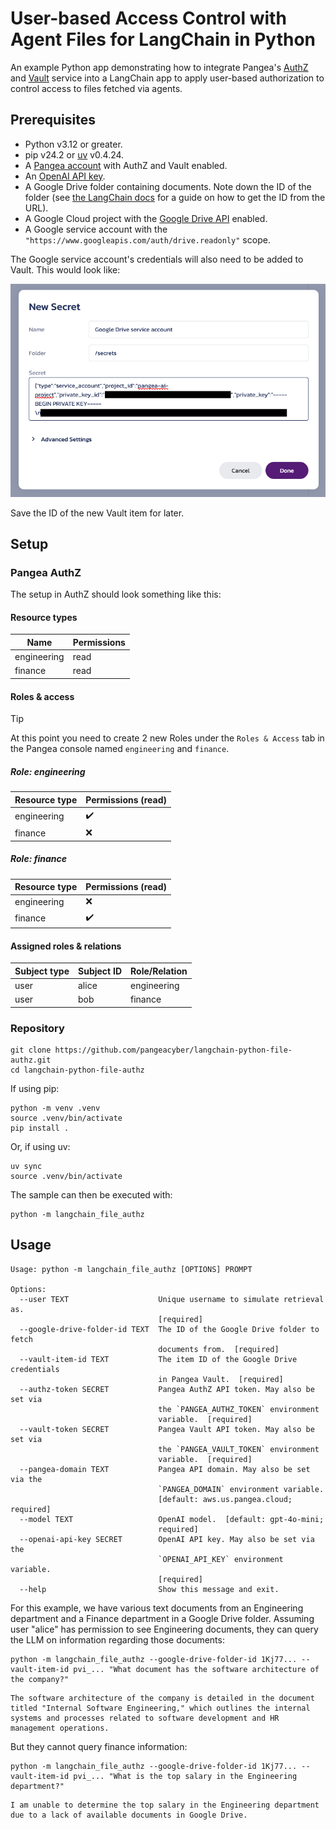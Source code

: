 # User-based Access Control with Agent Files for LangChain in Python

An example Python app demonstrating how to integrate Pangea's [AuthZ][] and
[Vault][] service into a LangChain app to apply user-based authorization to
control access to files fetched via agents.

## Prerequisites

- Python v3.12 or greater.
- pip v24.2 or [uv][] v0.4.24.
- A [Pangea account][Pangea signup] with AuthZ and Vault enabled.
- An [OpenAI API key][OpenAI API keys].
- A Google Drive folder containing documents. Note down the ID of the folder
  (see [the LangChain docs][retrieve-the-google-docs] for a guide on how to get
  the ID from the URL).
- A Google Cloud project with the [Google Drive API][] enabled.
- A Google service account with the `"https://www.googleapis.com/auth/drive.readonly"`
  scope.

The Google service account's credentials will also need to be added to Vault.
This would look like:

![New Secret prompt in Vault](./.github/assets/vault-new-secret.png)

Save the ID of the new Vault item for later.

## Setup

### Pangea AuthZ

The setup in AuthZ should look something like this:

#### Resource types

| Name        | Permissions |
| ----------- | ----------- |
| engineering | read        |
| finance     | read        |

#### Roles & access

> [!TIP]
> At this point you need to create 2 new Roles under the `Roles & Access` tab in the Pangea console named `engineering` and `finance`.

##### Role: engineering

| Resource type | Permissions (read) |
| ------------- | ------------------ |
| engineering   | ✔️                 |
| finance       | ❌                 |

##### Role: finance

| Resource type | Permissions (read) |
| ------------- | ------------------ |
| engineering   | ❌                 |
| finance       | ✔️                 |

#### Assigned roles & relations

| Subject type | Subject ID | Role/Relation |
| ------------ | ---------- | ------------- |
| user         | alice      | engineering   |
| user         | bob        | finance       |

### Repository

```shell
git clone https://github.com/pangeacyber/langchain-python-file-authz.git
cd langchain-python-file-authz
```

If using pip:

```shell
python -m venv .venv
source .venv/bin/activate
pip install .
```

Or, if using uv:

```shell
uv sync
source .venv/bin/activate
```

The sample can then be executed with:

```shell
python -m langchain_file_authz
```

## Usage

```
Usage: python -m langchain_file_authz [OPTIONS] PROMPT

Options:
  --user TEXT                    Unique username to simulate retrieval as.
                                 [required]
  --google-drive-folder-id TEXT  The ID of the Google Drive folder to fetch
                                 documents from.  [required]
  --vault-item-id TEXT           The item ID of the Google Drive credentials
                                 in Pangea Vault.  [required]
  --authz-token SECRET           Pangea AuthZ API token. May also be set via
                                 the `PANGEA_AUTHZ_TOKEN` environment
                                 variable.  [required]
  --vault-token SECRET           Pangea Vault API token. May also be set via
                                 the `PANGEA_VAULT_TOKEN` environment
                                 variable.  [required]
  --pangea-domain TEXT           Pangea API domain. May also be set via the
                                 `PANGEA_DOMAIN` environment variable.
                                 [default: aws.us.pangea.cloud; required]
  --model TEXT                   OpenAI model.  [default: gpt-4o-mini;
                                 required]
  --openai-api-key SECRET        OpenAI API key. May also be set via the
                                 `OPENAI_API_KEY` environment variable.
                                 [required]
  --help                         Show this message and exit.
```

For this example, we have various text documents from an Engineering department
and a Finance department in a Google Drive folder. Assuming user "alice" has
permission to see Engineering documents, they can query the LLM on information
regarding those documents:

```
python -m langchain_file_authz --google-drive-folder-id 1Kj77... --vault-item-id pvi_... "What document has the software architecture of the company?"
```

```
The software architecture of the company is detailed in the document titled "Internal Software Engineering," which outlines the internal systems and processes related to software development and HR management operations.
```

But they cannot query finance information:

```
python -m langchain_file_authz --google-drive-folder-id 1Kj77... --vault-item-id pvi_... "What is the top salary in the Engineering department?"
```

```
I am unable to determine the top salary in the Engineering department due to a lack of available documents in Google Drive.
```

[AuthZ]: https://pangea.cloud/docs/authz/
[Vault]: https://pangea.cloud/docs/vault/
[Pangea signup]: https://pangea.cloud/signup
[OpenAI API keys]: https://platform.openai.com/api-keys
[Google Drive API]: https://console.cloud.google.com/flows/enableapi?apiid=drive.googleapis.com
[uv]: https://docs.astral.sh/uv/
[retrieve-the-google-docs]: https://python.langchain.com/docs/integrations/retrievers/google_drive/#retrieve-the-google-docs
